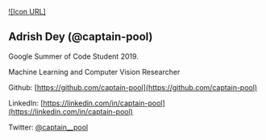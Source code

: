 
[![Icon URL]](https://avatars2.githubusercontent.com/u/13994201)

Adrish Dey (@captain-pool)
-------------------------------

Google Summer of Code Student 2019.

Machine Learning and Computer Vision Researcher

Github: [https://github.com/captain-pool](https://github.com/captain-pool)

LinkedIn: [https://linkedin.com/in/captain-pool](https://linkedin.com/in/captain-pool)

Twitter: [@captain__pool](https://twitter.com/captain__pool)

